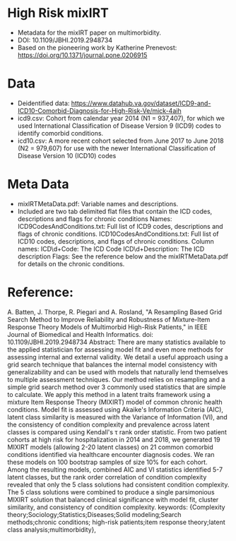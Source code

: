 # High Risk mixIRT
- Metadata for the mixIRT paper on multimorbidity.
- DOI: 10.1109/JBHI.2019.2948734
- Based on the pioneering work by Katherine Prenevost: https://doi.org/10.1371/journal.pone.0206915

# Data
- Deidentified data: https://www.datahub.va.gov/dataset/ICD9-and-ICD10-Comorbid-Diagnosis-for-High-Risk-Ve/mick-4aih
- icd9.csv:  Cohort from calendar year 2014 (N1 = 937,407), for which we used International Classification of Disease Version 9 (ICD9) codes to identify comorbid conditions.
- icd10.csv: A more recent cohort selected from June 2017 to June 2018  (N2 = 979,607) for use with the newer International Classification of Disease Version 10 (ICD10) codes
# Meta Data
- mixIRTMetaData.pdf: Variable names and descriptions.
- Included are two tab delimited flat files that contain the ICD codes, descriptions and flags for chronic conditions
	Names:
		ICD9CodesAndConditions.txt: Full list of ICD9 codes, descriptions and flags of chronic conditions.
		ICD10CodesAndConditions.txt: Full list of ICD10 codes, descriptions, and flags of chronic conditions.
	Column names:
		ICD\\d+Code: The ICD Code
		ICD\\d+Description: The ICD description
		Flags: See the reference below and the mixIRTMetaData.pdf for details on the chronic conditions.

# Reference:
A. Batten, J. Thorpe, R. Piegari and A. Rosland, "A Resampling Based Grid Search Method to Improve Reliability
and Robustness of Mixture-Item Response Theory Models of Multimorbid High-Risk Patients," in IEEE Journal of
Biomedical and Health Informatics.
doi: 10.1109/JBHI.2019.2948734
Abstract: There are many statistics available to the applied statistician for assessing model fit and even more
methods for assessing internal and external validity. We detail a useful approach using a grid search technique
that balances the internal model consistency with generalizability and can be used with models that naturally
lend themselves to multiple assessment techniques. Our method relies on resampling and a simple grid search
method over 3 commonly used statistics that are simple to calculate. We apply this method in a latent traits
framework using a mixture Item Response Theory (MIXIRT) model of common chronic health conditions. Model fit
is assessed using Akaike's Information Criteria (AIC), latent class similarity is measured with the Variance
of Information (VI), and the consistency of condition complexity and prevalence across latent classes is
compared using Kendall's τ rank order statistic. From two patient cohorts at high risk for hospitalization
in 2014 and 2018, we generated 19 MIXIRT models (allowing 2-20 latent classes) on 21 common comorbid
conditions identified via healthcare encounter diagnosis codes. We ran these models on 100 bootstrap
samples of size 10% for each cohort. Among the resulting models, combined AIC and VI statistics identified
5-7 latent classes, but the rank order correlation of condition complexity revealed that only the 5 class
solutions had consistent condition complexity. The 5 class solutions were combined to produce a single
parsimonious MIXIRT solution that balanced clinical significance with model fit, cluster similarity, and
consistency of condition complexity.
keywords: {Complexity theory;Sociology;Statistics;Diseases;Solid modeling;Search methods;chronic conditions;
high-risk patients;item response theory;latent class analysis;multimorbidity},

